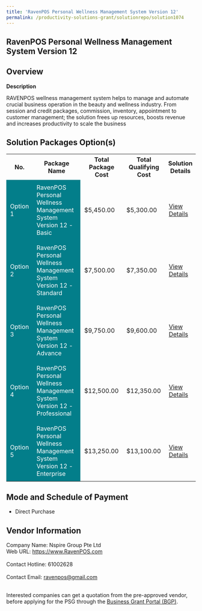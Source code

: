 ```yaml
---
title: 'RavenPOS Personal Wellness Management System Version 12'
permalink: /productivity-solutions-grant/solutionrepo/solution1074
---
```


## RavenPOS Personal Wellness Management System Version 12

## Overview

**Description**

RAVENPOS wellness management system helps to manage and automate crucial business operation in the beauty and wellness industry. From session and credit packages, commission, inventory, appointment to customer management; the solution frees up resources, boosts revenue and increases productivity to scale the business

## Solution Packages Option(s)

<table>
<tr>
<th><b>No.</b></th>
<th><b>Package Name</b></th>
<th><b>Total Package Cost</b></th>
<th><b>Total Qualifying Cost</b></th>
<th><b>Solution Details</b></th>
</tr>
<tr>
<td style='padding: 10px; background-color: #037E8A; color: #FFFFFF;'>Option 1</td>
<td style='padding: 10px; background-color: #037E8A; color: #FFFFFF;'>RavenPOS Personal Wellness Management System Version 12 - Basic</td>
<td style='padding: 10px;'>$5,450.00</td>
<td style='padding: 10px;'>$5,300.00</td>
<td style='padding: 10px;'><a href='/images/psg/Nspire_Desensitised_Annex_3_Part_1.pdf' target='_blank'>View Details</a></td>
</tr>
<tr>
<td style='padding: 10px; background-color: #037E8A; color: #FFFFFF;'>Option 2</td>
<td style='padding: 10px; background-color: #037E8A; color: #FFFFFF;'>RavenPOS Personal Wellness Management System Version 12 - Standard</td>
<td style='padding: 10px;'>$7,500.00</td>
<td style='padding: 10px;'>$7,350.00</td>
<td style='padding: 10px;'><a href='/images/psg/Nspire_Desensitised_Annex_3_Part_2.pdf' target='_blank'>View Details</a></td>
</tr>
<tr>
<td style='padding: 10px; background-color: #037E8A; color: #FFFFFF;'>Option 3</td>
<td style='padding: 10px; background-color: #037E8A; color: #FFFFFF;'>RavenPOS Personal Wellness Management System Version 12 - Advance</td>
<td style='padding: 10px;'>$9,750.00</td>
<td style='padding: 10px;'>$9,600.00</td>
<td style='padding: 10px;'><a href='/images/psg/Nspire_Desensitised_Annex_3_Part_3.pdf' target='_blank'>View Details</a></td>
</tr>
<tr>
<td style='padding: 10px; background-color: #037E8A; color: #FFFFFF;'>Option 4</td>
<td style='padding: 10px; background-color: #037E8A; color: #FFFFFF;'>RavenPOS Personal Wellness Management System Version 12 - Professional</td>
<td style='padding: 10px;'>$12,500.00</td>
<td style='padding: 10px;'>$12,350.00</td>
<td style='padding: 10px;'><a href='/images/psg/Nspire_Desensitised_Annex_3_Part_4.pdf' target='_blank'>View Details</a></td>
</tr>
<tr>
<td style='padding: 10px; background-color: #037E8A; color: #FFFFFF;'>Option 5</td>
<td style='padding: 10px; background-color: #037E8A; color: #FFFFFF;'>RavenPOS Personal Wellness Management System Version 12 - Enterprise</td>
<td style='padding: 10px;'>$13,250.00</td>
<td style='padding: 10px;'>$13,100.00</td>
<td style='padding: 10px;'><a href='/images/psg/Nspire_Desensitised_Annex_3_Part_5.pdf' target='_blank'>View Details</a></td>
</tr>
</table>

## Mode and Schedule of Payment

 - Direct Purchase

## Vendor Information

 Company Name: Nspire Group Pte Ltd<br>Web URL: https://www.RavenPOS.com <br><br>Contact Hotline: 61002628 <br><br>Contact Email: ravenpos@gmail.com <br><br>

Interested companies can get a quotation from the pre-approved vendor, before applying for the PSG through the <a href='https://www.businessgrants.gov.sg/' target='_blank' rel='noopener'>Business Grant Portal (BGP)</a>.

<script src="/jquery/resize-tables.js"></script>
